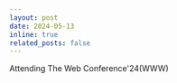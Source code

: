 ```yaml
---
layout: post
date: 2024-05-13
inline: true
related_posts: false
---
```

Attending The Web Conference'24(WWW)